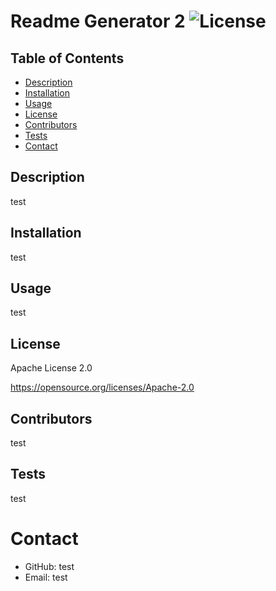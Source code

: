# Readme Generator 2 ![License](https://img.shields.io/badge/License-Apache_2.0-blue.svg)

  ## Table of Contents
  * [Description](#Description)
  * [Installation](#Installation)
  * [Usage](#Usage)
  * [License](#License)
  * [Contributors](#Contributors)
  * [Tests](#Tests)
  * [Contact](#Contact)

  ## Description
  test
  ## Installation
  test
  ## Usage
  test
  ## License
  Apache License 2.0

  https://opensource.org/licenses/Apache-2.0
  ## Contributors
  test
  ## Tests
  test

  # Contact
  * GitHub: test
  * Email: test
